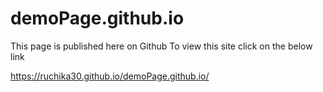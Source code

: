 # demoPage.github.io

This page is published here on Github
To view this site click on the below link


https://ruchika30.github.io/demoPage.github.io/
